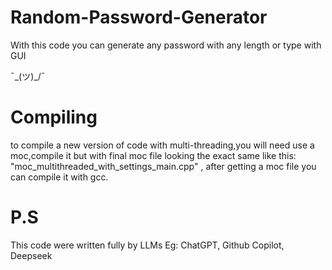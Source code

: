# Random-Password-Generator
With this code you can generate any password with any length or type with GUI


  ¯\_(ツ)_/¯
  
# Compiling
to compile a new version of code with multi-threading,you will need use a moc,compile it but with final moc file looking the exact same like this: "moc_multithreaded_with_settings_main.cpp" , after getting a moc file you can compile it with gcc.

# P.S
This code were written fully by LLMs
Eg: ChatGPT, Github Copilot, Deepseek
